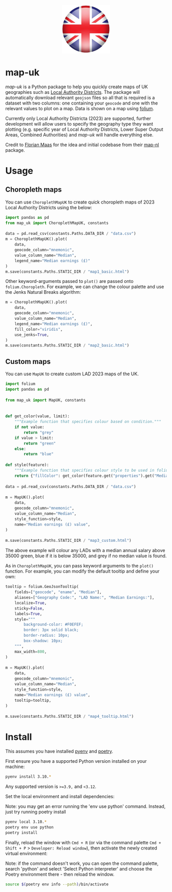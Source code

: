 <p align="center" style="margin: 30px 30px 40px 30px;">
  <img alt="map uk" height="150" src="docs/static/uk.png?raw=true">
</p>

# map-uk

_map-uk_ is a Python package to help you quickly create maps of UK geographies such as [Local Authority Districts](https://geoportal.statistics.gov.uk/maps/e8b361ba9e98418ba8ff2f892d00c352). The package will automatically download relevant `geojson` files so all that is required is a dataset with two columns: one containing your `geocode` and one with the relevant values to plot on a map. Data is shown on a map using [folium](https://github.com/python-visualization/folium).

Currently only Local Authority Districta (2023) are supported, further development will allow users to specify the geography type they want plotting (e.g. specific year of Local Authority Districts, Lower Super Output Areas, Combined Authorities) and _map-uk_ will handle everything else. 

Credit to [Florian Maas](https://github.com/fpgmaas) for the idea and initial codebase from their [map-nl](https://github.com/fpgmaas/map-nl/tree/main) package.

# Usage 
## Choropleth maps 

You can use `ChoroplethMapUK` to create quick choropleth maps of 2023 Local Authority Districts using the below: 
```python
import pandas as pd
from map_uk import ChoroplethMapUK, constants

data = pd.read_csv(constants.Paths.DATA_DIR / "data.csv")
m = ChoroplethMapUK().plot(
    data,
    geocode_column="mnemonic",
    value_column_name="Median",
    legend_name="Median earnings (£)"
)
m.save(constants.Paths.STATIC_DIR / "map1_basic.html")
```

Other keyword-arguments passed to `plot()` are passed onto `folium.Choropleth`. For example, we can change the colour palette and use the Jenks Natural Breaks algorithm:

```python
m = ChoroplethMapUK().plot(
    data,
    geocode_column="mnemonic",
    value_column_name="Median",
    legend_name="Median earnings (£)",
    fill_color="viridis",
    use_jenks=True,
)
m.save(constants.Paths.STATIC_DIR / "map2_basic.html")
```
## Custom maps
You can use `MapUK` to create custom LAD 2023 maps of the UK.  

```python
import folium
import pandas as pd

from map_uk import MapUK, constants


def get_color(value, limit):
    """Example function that specifies colour based on condition."""
    if not value:
        return "grey"
    if value > limit:
        return "green"
    else:
        return "blue"

def style(feature):
    """Example function that specifies colour style to be used in folium map."""
    return {"fillColor": get_color(feature.get("properties").get("Median"), limit=35000)}

data = pd.read_csv(constants.Paths.DATA_DIR / "data.csv")

m = MapUK().plot(
    data,
    geocode_column="mnemonic",
    value_column_name="Median",
    style_function=style,
    name="Median earnings (£) value",
)

m.save(constants.Paths.STATIC_DIR / "map3_custom.html")
```

The above example will colour any LADs with a median annual salary above 35000 green, blue if it is below 35000, and grey if no median value is found. 

As in `ChoroplethMapUK`, you can pass keyword arguments to the `plot()` function. For example, you can modify the default tooltip and define your own:
```python
tooltip = folium.GeoJsonTooltip(
    fields=["geocode", "ename", "Median"],
    aliases=["Geography Code:", "LAD Name:", "Median Earnings:"],
    localize=True,
    sticky=False,
    labels=True,
    style="""
        background-color: #F0EFEF;
        border: 3px solid black;
        border-radius: 10px;
        box-shadow: 10px;
    """,
    max_width=800,
)

m = MapUK().plot(
    data,
    geocode_column="mnemonic",
    value_column_name="Median",
    style_function=style,
    name="Median earnings (£) value",
    tooltip=tooltip,
)

m.save(constants.Paths.STATIC_DIR / "map4_tooltip.html")
```

# Install
This assumes you have installed [pyenv](https://github.com/pyenv/pyenv) and [poetry](https://python-poetry.org/docs/#installing-with-the-official-installer).

First ensure you have a supported Python version installed on your machine:
```bash
pyenv install 3.10.*
```
Any supported version is `>=3.9,` and `<3.12`.

Set the local environment and install dependencies:

Note: you may get an error running the 'env use python' command. Instead, just try running poetry install
```bash
pyenv local 3.10.*
poetry env use python
poetry install
```

Finally, reload the window with `Cmd + R` (or via the command palette `Cmd + Shift + P` > `Developer: Reload window`), then activate the newly created virtual environment:

Note: if the command doesn't work, you can open the command palette, search 'python' and select 'Select Python interpreter' and choose the Poetry environment there - then reload the window.

```bash
source $(poetry env info --path)/bin/activate
```